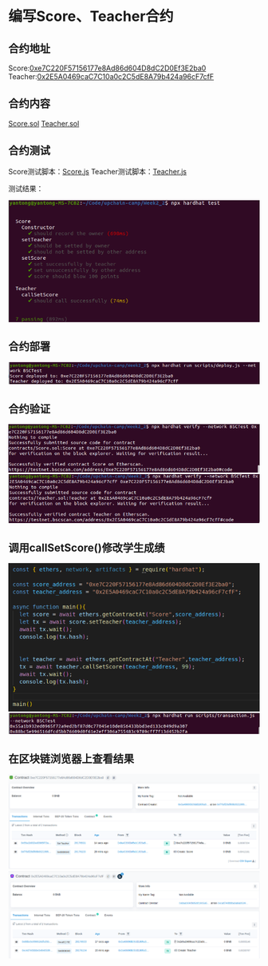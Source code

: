 # 编写Score、Teacher合约


## 合约地址
Score:[0xe7C220F57156177e8Ad86d604D8dC2D0Ef3E2ba0](https://testnet.bscscan.com/address/0xe7C220F57156177e8Ad86d604D8dC2D0Ef3E2ba0)
Teacher:[0x2E5A0469caC7C10a0c2C5dE8A79b424a96cF7cfF](https://testnet.bscscan.com/address/0x2E5A0469caC7C10a0c2C5dE8A79b424a96cF7cfF)

## 合约内容
[Score.sol](./contracts/Score.sol)
[Teacher.sol](./contracts/Teacher.sol)

## 合约测试
Score测试脚本：[Score.js](./test/Score.js)
Teacher测试脚本：[Teacher.js](./test/Teacher.js)

测试结果：

![测试结果](./image/7.png)

## 合约部署
![部署结果](./image/1.png)

## 合约验证
![验证结果](./image/2.png)
![验证结果](./image/3.png)


## 调用callSetScore()修改学生成绩
![调用](./image/8.png)
![调用](./image/4.png)


## 在区块链浏览器上查看结果
![查看结果](./image/5.png)
![查看结果](./image/6.png)


